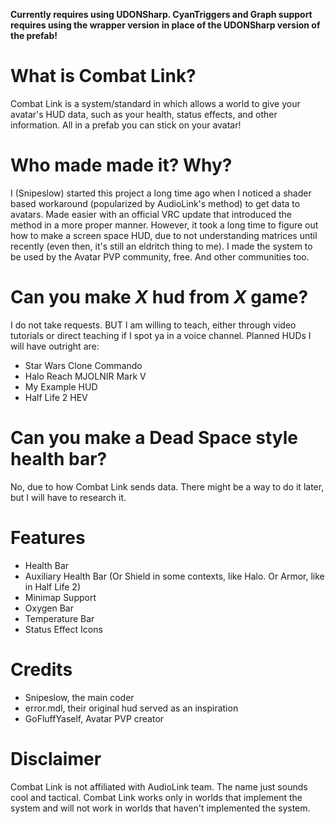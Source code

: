 **Currently requires using UDONSharp. CyanTriggers and Graph support requires using the wrapper version in place of the UDONSharp version of the prefab!**
# What is Combat Link?
Combat Link is a system/standard in which allows a world to give your avatar's HUD data, such as your health, status effects, and other information. All in a prefab you can stick on your avatar!

# Who made made it? Why?
I (Snipeslow) started this project a long time ago when I noticed a shader based workaround (popularized by AudioLink's method) to get data to avatars. Made easier with an official VRC update that introduced the method in a more proper manner. However, it took a long time to figure out how to make a screen space HUD, due to not understanding matrices until recently (even then, it's still an eldritch thing to me). I made the system to be used by the Avatar PVP community, free. And other communities too.

# Can you make *X* hud from *X* game?
I do not take requests. BUT I am willing to teach, either through video tutorials or direct teaching if I spot ya in a voice channel. Planned HUDs I will have outright are:
- Star Wars Clone Commando
- Halo Reach MJOLNIR Mark V
- My Example HUD
- Half Life 2 HEV

# Can you make a Dead Space style health bar?
No, due to how Combat Link sends data. There might be a way to do it later, but I will have to research it.

# Features
- Health Bar
- Auxiliary Health Bar (Or Shield in some contexts, like Halo. Or Armor, like in Half Life 2)
- Minimap Support
- Oxygen Bar
- Temperature Bar
- Status Effect Icons

# Credits
- Snipeslow, the main coder
- error.mdl, their original hud served as an inspiration
- GoFluffYaself, Avatar PVP creator

# Disclaimer
Combat Link is not affiliated with AudioLink team. The name just sounds cool and tactical. Combat Link works only in worlds that implement the system and will not work in worlds that haven't implemented the system.
